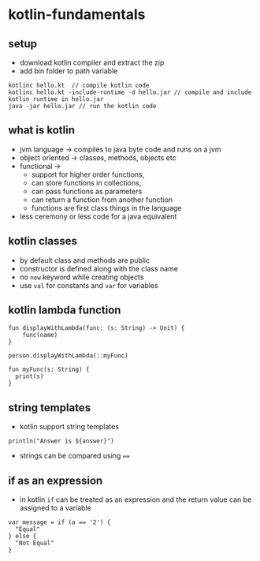 # kotlin-fundamentals

## setup
- download kotlin compiler and extract the zip
- add bin folder to path variable
```
kotlinc hello.kt  // compile kotlin code
kotlinc hello.kt -include-runtime -d hello.jar // compile and include kotlin runtime in hello.jar
java -jar hello.jar // run the kotlin code
```

## what is kotlin
- jvm language -> compiles to java byte code and runs on a jvm
- object oriented -> classes, methods, objects etc
- functional -> 
  - support for higher order functions, 
  - can store functions in collections, 
  - can pass functions as parameters
  - can return a function from another function
  - functions are first class things in the language
- less ceremony or less code for a java equivalent

## kotlin classes
- by default class and methods are public
- constructor is defined along with the class name
- no `new` keyword while creating objects
- use `val` for constants and `var` for variables

## kotlin lambda function
```
fun displayWithLambda(func: (s: String) -> Unit) {
    func(name)
}

person.displayWithLambda(::myFunc)

fun myFunc(s: String) {
  print(s)
}

```
## string templates
- kotlin support string templates
```
println("Answer is ${answer}")
```
- strings can be compared using `==`

## if as an expression
- in kotlin `if` can be treated as an expression and  the return value can be assigned to a variable
```
var message = if (a == '2') {
  "Equal"
} else {
  "Not Equal"
} 
```